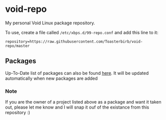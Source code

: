 # void-repo
My personal Void Linux package repository.

To use, create a file called `/etc/xbps.d/99-repo.conf` and add this line to it:
```
repository=https://raw.githubusercontent.com/Toasterbirb/void-repo/master
```

## Packages
Up-To-Date list of packages can also be found [here](https://toasterbirb.github.io/void-repo/). It will be updated automatically when new packages are added

### Note
If you are the owner of a project listed above as a package and want it taken out, please let me know and I will snap it ouf of the existance from this repository :)
